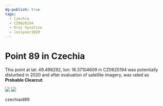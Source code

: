 ```yaml
---
dg-publish: true
tags:
  - Czechia
  - CZ0620194
  - Kraj Vysočina
  - lossyear2020
---
```


# Point 89 in Czechia

This point at lat: 49.498292, lon: 16.37104609 in CZ0620194 was potentially disturbed in 2020 and after evaluation of satellite imagery, was rated as **Probable Clearcut**.

<div class='juxtapose' data-showcredits='false'>
<img src='https://baserow-backend-production20240528124524339000000001.s3.amazonaws.com/user_files/eTFQzFNZRyuJDfjA3QSf3VTBNkRcUz2S_20f955fd0aab18072c5577f9a1714fa8e11b5359a81dcb6dcff0329b1341b26c.png' data-label='April 2018' />
<img src='https://baserow-backend-production20240528124524339000000001.s3.amazonaws.com/user_files/giTStaBIjnBVoGMwPRwIxITCIgCmYGqV_7b4331c51084d3affc754457a826cfbd898d7f4a917f7ef60a33c6caf67908d8.png' data-label='May 2022' />
</div>

czechiaid89